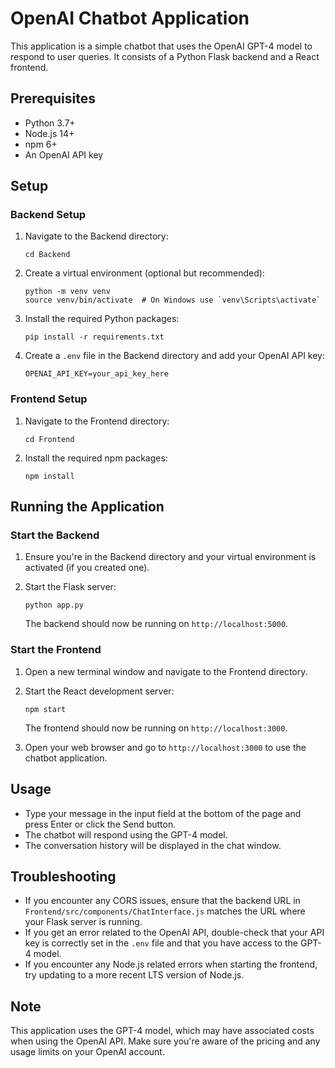 # OpenAI Chatbot Application

This application is a simple chatbot that uses the OpenAI GPT-4 model to respond to user queries. It consists of a Python Flask backend and a React frontend.

## Prerequisites

- Python 3.7+
- Node.js 14+
- npm 6+
- An OpenAI API key

## Setup

### Backend Setup

1. Navigate to the Backend directory:
   ```
   cd Backend
   ```

2. Create a virtual environment (optional but recommended):
   ```
   python -m venv venv
   source venv/bin/activate  # On Windows use `venv\Scripts\activate`
   ```

3. Install the required Python packages:
   ```
   pip install -r requirements.txt
   ```

4. Create a `.env` file in the Backend directory and add your OpenAI API key:
   ```
   OPENAI_API_KEY=your_api_key_here
   ```

### Frontend Setup

1. Navigate to the Frontend directory:
   ```
   cd Frontend
   ```

2. Install the required npm packages:
   ```
   npm install
   ```

## Running the Application

### Start the Backend

1. Ensure you're in the Backend directory and your virtual environment is activated (if you created one).

2. Start the Flask server:
   ```
   python app.py
   ```

   The backend should now be running on `http://localhost:5000`.

### Start the Frontend

1. Open a new terminal window and navigate to the Frontend directory.

2. Start the React development server:
   ```
   npm start
   ```

   The frontend should now be running on `http://localhost:3000`.

3. Open your web browser and go to `http://localhost:3000` to use the chatbot application.

## Usage

- Type your message in the input field at the bottom of the page and press Enter or click the Send button.
- The chatbot will respond using the GPT-4 model.
- The conversation history will be displayed in the chat window.

## Troubleshooting

- If you encounter any CORS issues, ensure that the backend URL in `Frontend/src/components/ChatInterface.js` matches the URL where your Flask server is running.
- If you get an error related to the OpenAI API, double-check that your API key is correctly set in the `.env` file and that you have access to the GPT-4 model.
- If you encounter any Node.js related errors when starting the frontend, try updating to a more recent LTS version of Node.js.

## Note

This application uses the GPT-4 model, which may have associated costs when using the OpenAI API. Make sure you're aware of the pricing and any usage limits on your OpenAI account.

